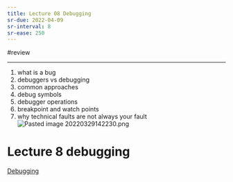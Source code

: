 ```yaml
---
title: Lecture 08 Debugging
sr-due: 2022-04-09
sr-interval: 8
sr-ease: 250
---
```

#review 

---
1. what is a bug
2. debuggers vs debugging
3. common approaches
4. debug symbols
5. debugger operations
6. breakpoint and watch points
7. why technical faults are not always your fault ![Pasted image 20220329142230.png](None)

# Lecture 8 debugging
[Debugging](out/notes/debugging.md)